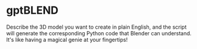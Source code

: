 # gptBLEND
Describe the 3D model you want to create in plain English, and the script will generate the corresponding Python code that Blender can understand. It's like having a magical genie at your fingertips!
